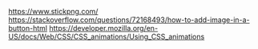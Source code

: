 https://www.stickpng.com/
https://stackoverflow.com/questions/72168493/how-to-add-image-in-a-button-html
https://developer.mozilla.org/en-US/docs/Web/CSS/CSS_animations/Using_CSS_animations
